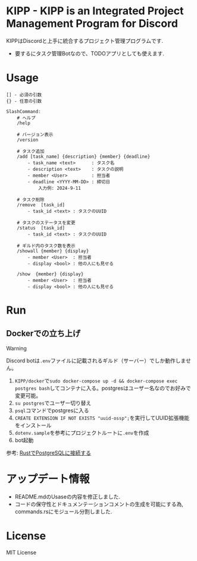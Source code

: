 # KIPP - KIPP is an Integrated Project Management Program for Discord

KIPPはDiscordと上手に統合するプロジェクト管理プログラムです.

- 要するにタスク管理Botなので、TODOアプリとしても使えます.

# Usage
```
[] - 必須の引数
{} - 任意の引数

SlashCommand:
    # ヘルプ
    /help

    # バージョン表示
    /version

    # タスク追加
    /add [task_name] {description} {member} {deadline}
        - task_name <text>      : タスク名
        - description <text>    : タスクの説明
        - member <User>         : 担当者
        - deadline <YYYY-MM-DD> : 締切日
            入力例: 2024-9-11

    # タスク削除
    /remove  [task_id]
        - task_id <text> : タスクのUUID

    # タスクのステータスを変更
    /status  [task_id]
        - task_id <text> : タスクのUUID

    # ギルド内のタスク数を表示
    /showall {member} {display}
        - member <User>  : 担当者
        - display <bool> : 他の人にも見せる

    /show  {member} {display}
        - member <User>  : 担当者
        - display <bool> : 他の人にも見せる

```



# Run
## Dockerでの立ち上げ

> [!WARNING]
> Discord botは`.env`ファイルに記載されるギルド（サーバー）でしか動作しません。

1. `KIPP/docker`で`sudo docker-compose up -d && docker-compose exec postgres bash`してコンテナに入る。postgresはユーザー名なのでお好みで変更可能。
2. `su postgres`でユーザー切り替え
3. `psql`コマンドでpostgresに入る
4. `CREATE EXTENSION IF NOT EXISTS "uuid-ossp";`を実行してUUID拡張機能をインストール
5. `dotenv.sample`を参考にプロジェクトルートに`.env`を作成
6. bot起動


参考: [RustでPostgreSQLに接続する](https://qiita.com/takisawa/items/4327c5cb33a8d28ff5e9)

# アップデート情報

- README.mdのUsaseの内容を修正しました.
- コードの保守性とドキュメンテーションコメントの生成を可能にする為, commands.rsにモジュール分割しました.


# License
MIT License

